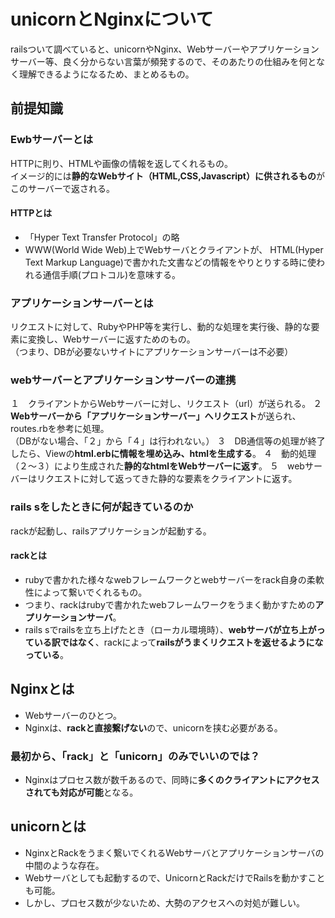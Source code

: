 # unicornとNginxについて
railsついて調べていると、unicornやNginx、Webサーバーやアプリケーションサーバー等、良く分からない言葉が頻発するので、そのあたりの仕組みを何となく理解できるようになるため、まとめるもの。

## 前提知識
### Ewbサーバーとは
HTTPに則り、HTMLや画像の情報を返してくれるもの。  
イメージ的には**静的なWebサイト（HTML,CSS,Javascript）に供されるもの**がこのサーバーで返される。
#### HTTPとは
- 「Hyper Text Transfer Protocol」の略
- WWW(World Wide Web)上でWebサーバとクライアントが、 HTML(Hyper Text Markup Language)で書かれた文書などの情報をやりとりする時に使われる通信手順(プロトコル)を意味する。

### アプリケーションサーバーとは
リクエストに対して、RubyやPHP等を実行し、動的な処理を実行後、静的な要素に変換し、Webサーバーに返すためのもの。  
（つまり、DBが必要ないサイトにアプリケーションサーバーは不必要）

### webサーバーとアプリケーションサーバーの連携
１　クライアントからWebサーバーに対し、リクエスト（url）が送られる。
２　**Webサーバーから「アプリケーションサーバー」へリクエスト**が送られ、routes.rbを参考に処理。  
（DBがない場合、「２」から「４」は行われない。）
３　DB通信等の処理が終了したら、Viewの**html.erbに情報を埋め込み、htmlを生成する**。
４　動的処理（２〜３）により生成された**静的なhtmlをWebサーバーに返す**。
５　webサーバーはリクエストに対して返ってきた静的な要素をクライアントに返す。

### rails sをしたときに何が起きているのか
rackが起動し、railsアプリケーションが起動する。

#### rackとは
- rubyで書かれた様々なwebフレームワークとwebサーバーをrack自身の柔軟性によって繋いでくれるもの。
- つまり、rackはrubyで書かれたwebフレームワークをうまく動かすための**アプリケーションサーバ**。
- rails sでrailsを立ち上げたとき（ローカル環境時）、**webサーバが立ち上がっている訳ではなく**、rackによって**railsがうまくリクエストを返せるようになっている**。

## Nginxとは
- Webサーバーのひとつ。
- Nginxは、**rackと直接繋げない**ので、unicornを挟む必要がある。
### 最初から、「rack」と「unicorn」のみでいいのでは？
- Nginxはプロセス数が数千あるので、同時に**多くのクライアントにアクセスされても対応が可能**となる。

## unicornとは
- NginxとRackをうまく繋いでくれるWebサーバとアプリケーションサーバの中間のような存在。
- Webサーバとしても起動するので、UnicornとRackだけでRailsを動かすことも可能。
- しかし、プロセス数が少ないため、大勢のアクセスへの対処が難しい。

